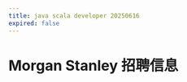 ```yaml
---
title: java scala developer 20250616
expired: false
---
```


# Morgan Stanley 招聘信息

<JobPostingTable job-posting-json-path="morgan-stanley/data/java-scala-developer-20250616.json"/>
